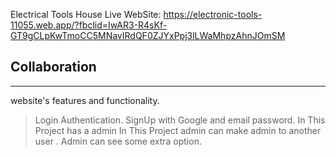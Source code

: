 Electrical Tools House
Live WebSite: https://electronic-tools-11055.web.app/?fbclid=IwAR3-R4sKf-GT9gCLpKwTmoCC5MNavIRdQF0ZJYxPpj3lLWaMhpzAhnJOmSM

## Collaboration
***
website's  features and functionality.
> Login Authentication.
> SignUp with Google and email password.
> In This Project has a admin
> In This Project admin can make admin to another user .
> Admin can see some extra option.